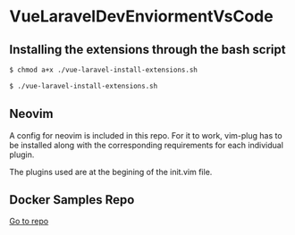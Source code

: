 # VueLaravelDevEnviormentVsCode

## Installing the extensions through the bash script

``` bash 
$ chmod a+x ./vue-laravel-install-extensions.sh  

$ ./vue-laravel-install-extensions.sh 
```
## Neovim

A config for neovim is included in this repo. For it to work, vim-plug has to be installed along with the corresponding requirements for each individual plugin.

The plugins used are at the begining of the init.vim file.

## Docker Samples Repo

[Go to repo](https://github.com/Juan2418/docker-samples)
